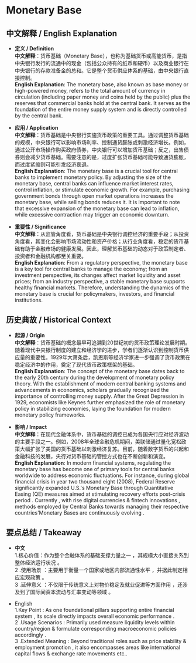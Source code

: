 # Monetary Base

## 中文解释 / English Explanation

* **定义 / Definition**  
  **中文解释**：货币基础（Monetary Base），也称为基础货币或高能货币，是指中央银行发行的流通中的现金（包括公众持有的纸币和硬币）以及商业银行在中央银行的存款准备金的总和。它是整个货币供应体系的基础，由中央银行直接控制。  
  **English Explanation**: The monetary base, also known as base money or high-powered money, refers to the total amount of currency in circulation (including paper money and coins held by the public) plus the reserves that commercial banks hold at the central bank. It serves as the foundation of the entire money supply system and is directly controlled by the central bank.

* **应用 / Application**  
  **中文解释**：货币基础是中央银行实施货币政策的重要工具。通过调整货币基础的规模，中央银行可以影响市场利率、控制通货膨胀或刺激经济增长。例如，通过公开市场操作购买政府债券，中央银行可以增加货币基础；反之，出售债券则会减少货币基础。需要注意的是，过度扩张货币基础可能导致通货膨胀，而过度紧缩则可能引发经济衰退。  
  **English Explanation**: The monetary base is a crucial tool for central banks to implement monetary policy. By adjusting the size of the monetary base, central banks can influence market interest rates, control inflation, or stimulate economic growth. For example, purchasing government bonds through open market operations increases the monetary base, while selling bonds reduces it. It is important to note that excessive expansion of the monetary base can lead to inflation, while excessive contraction may trigger an economic downturn.

* **重要性 / Significance**  
  **中文解释**：从监管角度看，货币基础是中央银行调控经济的重要手段；从投资角度看，其变化会影响市场流动性和资产价格；从行业角度看，稳定的货币基础有助于金融市场的健康发展。因此，理解货币基础的动态对于政策制定者、投资者和金融机构都至关重要。  
  **English Explanation**: From a regulatory perspective, the monetary base is a key tool for central banks to manage the economy; from an investment perspective, its changes affect market liquidity and asset prices; from an industry perspective, a stable monetary base supports healthy financial markets. Therefore, understanding the dynamics of the monetary base is crucial for policymakers, investors, and financial institutions.

## 历史典故 / Historical Context

* **起源 / Origin**  
  **中文解释**：货币基础的概念最早可追溯到20世纪初的货币政策理论发展时期。随着现代中央银行制度的建立和经济学的进步，学者们逐渐认识到控制货币供应量的重要性。1929年大萧条后，凯恩斯等经济学家进一步强调了货币政策在稳定经济中的作用，奠定了现代货币政策框架的基础。  
  **English Explanation**: The concept of the monetary base dates back to the early 20th century during the development of monetary policy theory. With the establishment of modern central banking systems and advancements in economics, scholars gradually recognized the importance of controlling money supply. After the Great Depression in 1929, economists like Keynes further emphasized the role of monetary policy in stabilizing economies, laying the foundation for modern monetary policy frameworks.

* **影响 / Impact**  
  **中文解释**：在现代金融体系中，货币基础的调控已成为各国央行应对经济波动的主要手段之一。例如，2008年全球金融危机期间，美联储通过量化宽松政策大幅扩张了美国的货币基础以刺激经济复苏。目前，随着数字货币的兴起和金融科技的发展，央行对货币基础的管控方式也在不断创新和演变。  
  **English Explanation**: In modern financial systems, regulating the monetary base has become one of primary tools for central banks worldwide to address economic fluctuations. For instance, during global financial crisis in year two thousand eight (2008), Federal Reserve significantly expanded U.S.'s Monetary Base through Quantitative Easing (QE) measures aimed at stimulating recovery efforts post-crisis period . Currently , with rise digital currencies & fintech innovations , methods employed by Central Banks towards managing their respective countries'Monetary Bases are continuously evolving .

## 要点总结 / Takeaway

* **中文**  
  1.核心价值：作为整个金融体系的基础支撑力量之一 ，其规模大小直接关系到整体经济运行状况 。   
  2 .使用场景 ：主要用于衡量一个国家或地区内部流通性水平 ，并据此制定相应宏观政策 。   
  3 .延伸意义 ：不仅限于传统意义上对物价稳定及就业促进等方面作用 ，还涉及到了国际间资本流动与汇率变动等领域 。  

 * English    
   1.Key Point : As one foundational pillars supporting entire financial system , its scale directly impacts overall economic performance .    
   2 .Usage Scenarios : Primarily used measure liquidity levels within country/region & formulate corresponding macroeconomic policies accordingly .    
   3 .Extended Meaning : Beyond traditional roles such as price stability & employment promotion , it also encompasses areas like international capital flows & exchange rate movements etc..